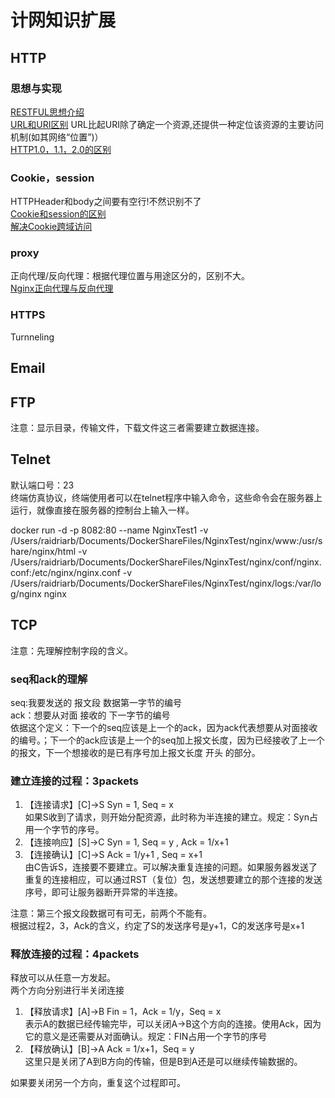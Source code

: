 # 计网知识扩展

## HTTP

### 思想与实现  

[RESTFUL思想介绍](https://blog.csdn.net/qq_21383435/article/details/80032375)  
[URL和URI区别](https://www.cnblogs.com/shoshana-kong/p/10939188.html) URL比起URI除了确定一个资源,还提供一种定位该资源的主要访问机制(如其网络“位置”)）  
[HTTP1.0，1.1，2.0的区别](https://www.cnblogs.com/heluan/p/8620312.html)  

### Cookie，session 

HTTPHeader和body之间要有空行!不然识别不了  
[Cookie和session的区别](http://www.lucklnk.com/godaddy/details/aid/145578554)  
[解决Cookie跨域访问](https://www.cnblogs.com/1020182600HENG/p/7121148.html)

### proxy

正向代理/反向代理：根据代理位置与用途区分的，区别不大。  
[Nginx正向代理与反向代理](https://www.jianshu.com/p/ae76c223c6ef)  

### HTTPS  

Turnneling  

## Email

## FTP

注意：显示目录，传输文件，下载文件这三者需要建立数据连接。

## Telnet

默认端口号：23  
终端仿真协议，终端使用者可以在telnet程序中输入命令，这些命令会在服务器上运行，就像直接在服务器的控制台上输入一样。  

docker run -d -p 8082:80 --name NginxTest1 -v /Users/raidriarb/Documents/DockerShareFiles/NginxTest/nginx/www:/usr/share/nginx/html -v /Users/raidriarb/Documents/DockerShareFiles/NginxTest/nginx/conf/nginx.conf:/etc/nginx/nginx.conf -v /Users/raidriarb/Documents/DockerShareFiles/NginxTest/nginx/logs:/var/log/nginx nginx  

## TCP

注意：先理解控制字段的含义。

### seq和ack的理解

seq:我要发送的 报文段 数据第一字节的编号  
ack：想要从对面 接收的 下一字节的编号  
依据这个定义：下一个的seq应该是上一个的ack，因为ack代表想要从对面接收的编号。；下一个的ack应该是上一个的seq加上报文长度，因为已经接收了上一个的报文，下一个想接收的是已有序号加上报文长度 开头 的部分。

### 建立连接的过程：3packets 

1. 【连接请求】[C]->S Syn = 1, Seq = x  
如果S收到了请求，则开始分配资源，此时称为半连接的建立。规定：Syn占用一个字节的序号。
2. 【连接响应】[S]->C Syn = 1, Seq = y , Ack = 1/x+1
3. 【连接确认】[C]->S Ack = 1/y+1 , Seq = x+1  
由C告诉S，连接要不要建立。可以解决重复连接的问题。如果服务器发送了重复的连接相应，可以通过RST（复位）包，发送想要建立的那个连接的发送序号，即可让服务器断开异常的半连接。

注意：第三个报文段数据可有可无，前两个不能有。  
根据过程2，3，Ack的含义，约定了S的发送序号是y+1，C的发送序号是x+1

### 释放连接的过程：4packets

释放可以从任意一方发起。  
两个方向分别进行半关闭连接

1. 【释放请求】[A]->B Fin = 1，Ack = 1/y，Seq = x  
表示A的数据已经传输完毕，可以关闭A->B这个方向的连接。使用Ack，因为它的意义是还需要从对面确认。规定：FIN占用一个字节的序号
2. 【释放确认】[B]->A Ack = 1/x+1，Seq = y  
这里只是关闭了A到B方向的传输，但是B到A还是可以继续传输数据的。  

如果要关闭另一个方向，重复这个过程即可。

### 